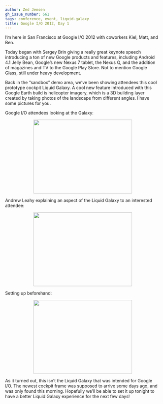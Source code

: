 ```yaml
---
author: Zed Jensen
gh_issue_number: 661
tags: conference, event, liquid-galaxy
title: Google I/O 2012, Day 1
---
```


I’m here in San Francisco at Google I/O 2012 with coworkers Kiel, Matt, and Ben.

Today began with Sergey Brin giving a really great keynote speech introducing a ton of new Google products and features, including Android 4.1 Jelly Bean, Google’s new Nexus 7 tablet, the Nexus Q, and the addition of magazines and TV to the Google Play Store. Not to mention Google Glass, still under heavy development.

Back in the “sandbox” demo area, we’ve been showing attendees this cool prototype cockpit Liquid Galaxy. A cool new feature introduced with this Google Earth build is helicopter imagery, which is a 3D building layer created by taking photos of the landscape from different angles. I have some pictures for you.

Google I/O attendees looking at the Galaxy:

<div class="separator" style="clear: both; text-align: center;">
<a href="/blog/2012/06/27/google-io-2012-day-1/image-0-big.jpeg" imageanchor="1" style="margin-left: 1em; margin-right: 1em;"><img border="0" height="240" src="/blog/2012/06/27/google-io-2012-day-1/image-0.jpeg" width="320"/></a></div>

Andrew Leahy explaining an aspect of the Liquid Galaxy to an interested attendee:

<div class="separator" style="clear: both; text-align: center;">
<a href="/blog/2012/06/27/google-io-2012-day-1/image-1-big.jpeg" imageanchor="1" style="margin-left: 1em; margin-right: 1em;"><img border="0" height="240" src="/blog/2012/06/27/google-io-2012-day-1/image-1.jpeg" width="320"/></a></div>

Setting up beforehand:

<div class="separator" style="clear: both; text-align: center;">
<a href="/blog/2012/06/27/google-io-2012-day-1/image-2-big.jpeg" imageanchor="1" style="margin-left: 1em; margin-right: 1em;"><img border="0" height="240" src="/blog/2012/06/27/google-io-2012-day-1/image-2.jpeg" width="320"/></a></div>

As it turned out, this isn’t the Liquid Galaxy that was intended for Google I/O. The newest cockpit frame was supposed to arrive some days ago, and was only found this morning. Hopefully we’ll be able to set it up tonight to have a better Liquid Galaxy experience for the next few days!
